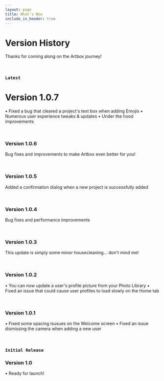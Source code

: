 ```yaml
---
layout: page
title: What's New
include_in_header: true
---
```


# Version History
Thanks for coming along on the Artbox journey!

<br>

### `Latest`
# **Version 1.0.7**
• Fixed a bug that cleared a project's text box when adding Emojis
• Numerous user experience tweaks & updates
• Under the hood improvements

<br>

### **Version 1.0.6**
Bug fixes and improvements to make Artbox even better for you!

<br>

### **Version 1.0.5**
Added a confirmation dialog when a new project is successfully added

<br>

### **Version 1.0.4**
Bug fixes and performance improvements

<br>

### **Version 1.0.3**
This update is simply some minor housecleaning... don't mind me!

<br>

### **Version 1.0.2**
• You can now update a user's profile picture from your Photo Library
• Fixed an issue that could cause user profiles to load slowly on the Home tab

<br>

### **Version 1.0.1**
• Fixed some spacing isusues on the Welcome screen
• Fixed an issue dismissing the camera when adding a new user

<br>

### `Initial Release`
### **Version 1.0**
• Ready for launch!

<br>
